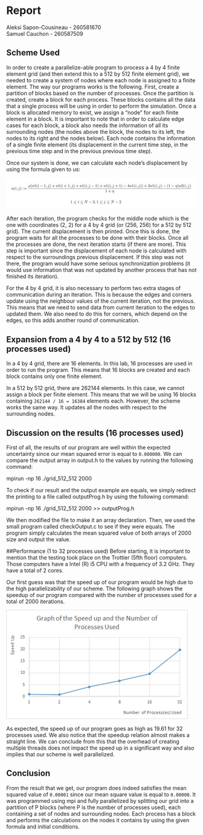 # Report
Aleksi Sapon-Cousineau - 260581670  
Samuel Cauchon - 260587509

## Scheme Used
In order to create a parallelize-able program to process a 4 by 4 finite element grid (and then extend this to a 512 by 512 finite element grid), we needed to create a system of nodes where each node is assigned to a finite element.
The way our programs works is the following. First, create a partition of blocks based on the number of processes. Once the partition is created, create a block for each process. These blocks contains all the data that a single process will be using in order to perform the simulation. Once a block is allocated memory to exist, we assign a “node” for each finite element in a block. It is important to note that in order to calculate edge cases for each block, a block also needs the information of all its surrounding nodes (the nodes above the block, the nodes to its left, the nodes to its right and the nodes below). Each node contains the information of a single finite element (its displacement in the current time step, in the previous time step and in the previous previous time step).

Once our system is done, we can calculate each node’s displacement by using the formula given to us:

![Formula Image](fomulaDisplacement.jpg)

After each iteration, the program checks for the middle node which is the one with coordinates (2, 2) for a 4 by 4 grid (or (256, 256) for a 512 by 512 grid). The current displacement is then printed. Once this is done, the program waits for all the processes to be done with their blocks. Once all the processes are done, the next iteration starts (if there are more). This step is important since the displacement of each node is calculated with respect to the surroundings previous displacement. If this step was not there, the program would have some serious synchronization problems (it would use information that was not updated by another process that has not finished its iteration).

For the 4 by 4 grid, it is also necessary to perform two extra stages of communication during an iteration. This is because the edges and corners update using the neighbour values of the current iteration, not the previous. This means that we need to send data from current iteration to the edges to updated them. We also need to do this for corners, which depend on the edges, so this adds another round of communication.

## Expansion from a 4 by 4 to a 512 by 512 (16 processes used)
In a 4 by 4 grid, there are 16 elements. In this lab, 16 processes are used in order to run the program. This means that 16 blocks are created and each block contains only one finite element.

In a 512 by 512 grid, there are 262144 elements. In this case, we cannot assign a block per finite element. This means that we will be using 16 blocks containing `262144 / 16 = 16384` elements each. However, the scheme works the same way. It updates all the nodes with respect to the surrounding nodes.

## Discussion on the results (16 processes used)
First of all, the results of our program are well within the expected uncertainty since our mean squared error is equal to `0.000000`. We can compare the output array in output.h to the values by running the following command:

mpirun -np 16 ./grid_512_512 2000

To check if our result and the output example are equals, we simply redirect the printing to a file called outputProg.h by using the following command:

mpirun -np 16 ./grid_512_512 2000 >> outputProg.h

We then modified the file to make it an array declaration. Then, we used the small program called checkOutput.c to see if they were equals. The program simply calculates the mean squared value of both arrays of 2000 size and output the value.

##Performance (1 to 32 processes used)
Before starting, it is important to mention that the testing took place on the Trottier (5fth floor) computers. Those computers have a Intel (R) i5 CPU with a frequency of 3.2 GHz. They have a total of 2 cores.

Our first guess was that the speed up of our program would be high due to the high parallelizability of our scheme. The following graph shows the speedup of our program compared with the number of processes used for a total of 2000 iterations.

![graphSpeedup Image](speedupImage.jpg)

As expected, the speed up of our program goes as high as 19.61 for 32 processes used. We also notice that the speedup relation almost makes a straight line. We can conclude from this that the overhead of creating multiple threads does not impact the speed up in a significant way and also implies that our scheme is well parallelized.

## Conclusion
From the result that we get, our program does indeed satisfies the mean squared value of `0.00001` since our mean square value is equal to `0.00000`. It was programmed using mpi and fully parallelized by splitting our grid into a partition of P blocks (where P is the number of processes used), each containing a set of nodes and surrounding nodes. Each process has a block and performs the calculations on the nodes it contains by using the given formula and initial conditions.
